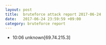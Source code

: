 ```yaml
---
layout: post
title:  bruteforce attack report 2017-06-24
date:   2017-06-24 23:59:59 +09:00
category: bruteforce report
---
```


* 10:06 unknown[69.74.215.3]
